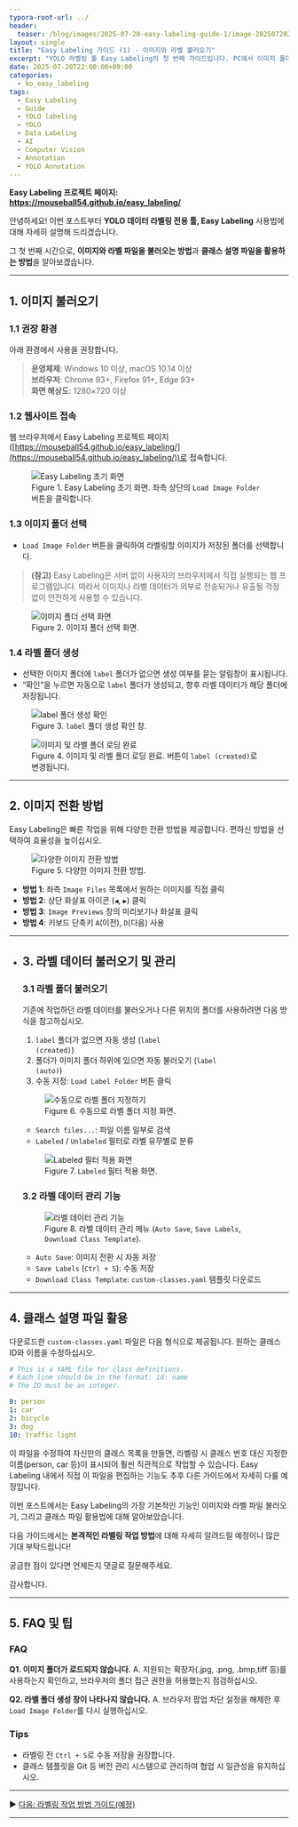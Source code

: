 ```yaml
---
typora-root-url: ../
header:
  teaser: /blog/images/2025-07-20-easy-labeling-guide-1/image-20250720232427171.png
layout: single
title: "Easy Labeling 가이드 (1) - 이미지와 라벨 불러오기"
excerpt: "YOLO 라벨링 툴 Easy Labeling의 첫 번째 가이드입니다. PC에서 이미지 폴더와 라벨 파일을 불러오고, 클래스 파일을 활용하는 기본적인 방법을 안내합니다."
date: 2025-07-20T22:00:00+09:00
categories:
  - ko_easy_labeling
tags:
  - Easy Labeling
  - Guide
  - YOLO labeling
  - YOLO
  - Data Labeling
  - AI
  - Computer Vision
  - Annotation
  - YOLO Annotation
---
```


<p><strong>Easy Labeling 프로젝트 페이지: <a href="https://mouseball54.github.io/easy_labeling/">https://mouseball54.github.io/easy_labeling/</a></strong></p>

안녕하세요! 이번 포스트부터 **YOLO 데이터 라벨링 전용 툴, Easy Labeling** 사용법에 대해 자세히 설명해 드리겠습니다.

그 첫 번째 시간으로, **이미지와 라벨 파일을 불러오는 방법**과 **클래스 설명 파일을 활용하는 방법**을 알아보겠습니다.

---

## 1. 이미지 불러오기

### 1.1 권장 환경

아래 환경에서 사용을 권장합니다.  
> **운영체제**: Windows 10 이상, macOS 10.14 이상  
> **브라우저**: Chrome 93+, Firefox 91+, Edge 93+  
> **화면 해상도**: 1280×720 이상  

### 1.2 웹사이트 접속
웹 브라우저에서 Easy Labeling 프로젝트 페이지([https://mouseball54.github.io/easy_labeling/](https://mouseball54.github.io/easy_labeling/))로 접속합니다.

<figure>
  <img src="/blog/images/2025-07-20-easy-labeling-guide-1/image-20250720230233737.png" alt="Easy Labeling 초기 화면">
  <figcaption>Figure 1. Easy Labeling 초기 화면. 좌측 상단의 <code>Load Image Folder</code> 버튼을 클릭합니다.</figcaption>
</figure>



### 1.3 이미지 폴더 선택

- <code>Load Image Folder</code> 버튼을 클릭하여 라벨링할 이미지가 저장된 폴더를 선택합니다.

> **(참고)** Easy Labeling은 서버 없이 사용자의 브라우저에서 직접 실행되는 웹 프로그램입니다. 따라서 이미지나 라벨 데이터가 외부로 전송되거나 유출될 걱정 없이 안전하게 사용할 수 있습니다.

<figure>
  <img src="/blog/images/2025-07-20-easy-labeling-guide-1/image-20250720232309611.png" alt="이미지 폴더 선택 화면">
  <figcaption>Figure 2. 이미지 폴더 선택 화면.</figcaption>
</figure>



### 1.4 라벨 폴더 생성

- 선택한 이미지 폴더에 <code>label</code> 폴더가 없으면 생성 여부를 묻는 알림창이 표시됩니다.  
- “확인”을 누르면 자동으로 <code>label</code> 폴더가 생성되고, 향후 라벨 데이터가 해당 폴더에 저장됩니다.

<figure>
  <img src="/blog/images/2025-07-20-easy-labeling-guide-1/image-20250720230951821.png" alt="label 폴더 생성 확인">
  <figcaption>Figure 3. <code>label</code> 폴더 생성 확인 창.</figcaption>
</figure>

<figure>
  <img src="/blog/images/2025-07-20-easy-labeling-guide-1/image-20250720231126118.png" alt="이미지 및 라벨 폴더 로딩 완료">
  <figcaption>Figure 4. 이미지 및 라벨 폴더 로딩 완료. 버튼이 <code>label (created)</code>로 변경됩니다.</figcaption>
</figure>



---

## 2. 이미지 전환 방법

Easy Labeling은 빠른 작업을 위해 다양한 전환 방법을 제공합니다. 편하신 방법을 선택하여 효율성을 높이십시오.

<figure>
  <img src="/blog/images/2025-07-20-easy-labeling-guide-1/image-20250720235716476.png" alt="다양한 이미지 전환 방법">
  <figcaption>Figure 5. 다양한 이미지 전환 방법.</figcaption>
</figure>


- **방법 1**: 좌측 <code>Image Files</code> 목록에서 원하는 이미지를 직접 클릭  
- **방법 2**: 상단 화살표 아이콘 (<code>◀</code>, <code>▶</code>) 클릭  
- **방법 3**: <code>Image Previews</code> 창의 미리보기나 화살표 클릭  
- **방법 4**: 키보드 단축키 <code>A</code>(이전), <code>D</code>(다음) 사용  

---

- ## 3. 라벨 데이터 불러오기 및 관리

  ### 3.1 라벨 폴더 불러오기
  기존에 작업하던 라벨 데이터를 불러오거나 다른 위치의 폴더를 사용하려면 다음 방식을 참고하십시오.

  1. <code>label</code> 폴더가 없으면 자동 생성 (<code>label (created)</code>)  
  2. 폴더가 이미지 폴더 하위에 있으면 자동 불러오기 (<code>label (auto)</code>)  
  3. 수동 지정: <code>Load Label Folder</code> 버튼 클릭

  <figure>
    <img src="/blog/images/2025-07-20-easy-labeling-guide-1/image-20250720232427171.png" alt="수동으로 라벨 폴더 지정하기">
    <figcaption>Figure 6. 수동으로 라벨 폴더 지정 화면.</figcaption>
  </figure>


  - <code>Search files...</code>: 파일 이름 일부로 검색  
  - <code>Labeled</code> / <code>Unlabeled</code> 필터로 라벨 유무별로 분류  

  <figure>
    <img src="/blog/images/2025-07-20-easy-labeling-guide-1/image-20250720233244263.png" alt="Labeled 필터 적용 화면">
    <figcaption>Figure 7. <code>Labeled</code> 필터 적용 화면.</figcaption>
  </figure>


  ### 3.2 라벨 데이터 관리 기능
  <figure>
    <img src="/blog/images/2025-07-20-easy-labeling-guide-1/image-20250721010743987.png" alt="라벨 데이터 관리 기능">
    <figcaption>Figure 8. 라벨 데이터 관리 메뉴 (<code>Auto Save</code>, <code>Save Labels</code>, <code>Download Class Template</code>).</figcaption>
  </figure>


  - <code>Auto Save</code>: 이미지 전환 시 자동 저장  
  - <code>Save Labels</code> (<code>Ctrl + S</code>): 수동 저장  
  - <code>Download Class Template</code>: <code>custom-classes.yaml</code> 템플릿 다운로드  

---

## 4. 클래스 설명 파일 활용

다운로드한 <code>custom-classes.yaml</code> 파일은 다음 형식으로 제공됩니다. 원하는 클래스 ID와 이름을 수정하십시오.

```yaml
# This is a YAML file for class definitions.
# Each line should be in the format: id: name
# The ID must be an integer.

0: person
1: car
2: bicycle
3: dog
10: traffic light
```

이 파일을 수정하여 자신만의 클래스 목록을 만들면, 라벨링 시 클래스 번호 대신 지정한 이름(person, car 등)이 표시되어 훨씬 직관적으로 작업할 수 있습니다. Easy Labeling 내에서 직접 이 파일을 편집하는 기능도 추후 다른 가이드에서 자세히 다룰 예정입니다.



이번 포스트에서는 Easy Labeling의 가장 기본적인 기능인 이미지와 라벨 파일 불러오기, 그리고 클래스 파일 활용법에 대해 알아보았습니다.

다음 가이드에서는 **본격적인 라벨링 작업 방법**에 대해 자세히 알려드릴 예정이니 많은 기대 부탁드립니다!

궁금한 점이 있다면 언제든지 댓글로 질문해주세요.

감사합니다.

------

## 5. FAQ 및 팁

### FAQ

**Q1. 이미지 폴더가 로드되지 않습니다.**
 A. 지원되는 확장자(.jpg, .png, .bmp,tiff 등)를 사용하는지 확인하고,
 브라우저의 폴더 접근 권한을 허용했는지 점검하십시오.

**Q2. 라벨 폴더 생성 창이 나타나지 않습니다.**
 A. 브라우저 팝업 차단 설정을 해제한 후 <code>Load Image Folder</code>를 다시 실행하십시오.



### Tips

- 라벨링 전 <code>Ctrl + S</code>로 수동 저장을 권장합니다.
- 클래스 템플릿을 Git 등 버전 관리 시스템으로 관리하여 협업 시 일관성을 유지하십시오.

------

▶️ [다음: 라벨링 작업 방법 가이드(예정)](easy-labeling-guide-2.md)



---



